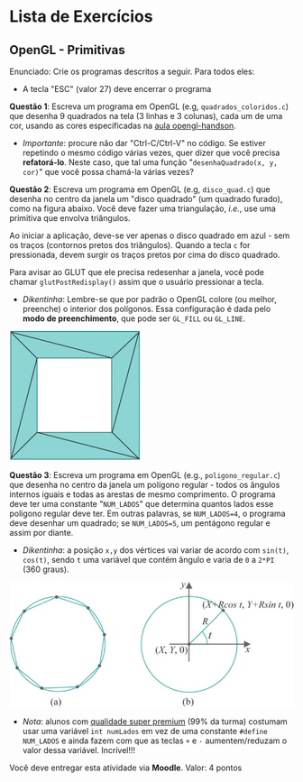 # Lista de Exercícios
## OpenGL - Primitivas

Enunciado: Crie os programas descritos a seguir. Para todos eles:
- A tecla "ESC" (valor 27) deve encerrar o programa

**Questão 1**: Escreva um programa em OpenGL (e.g, `quadrados_coloridos.c`)
que desenha 9 quadrados na tela (3 linhas e 3 colunas), cada um de uma cor,
usando as cores especificadas na [aula opengl-handson][opengl-handson].

- _Importante_: procure não dar "Ctrl-C/Ctrl-V" no código. Se estiver
  repetindo o mesmo código várias vezes, quer dizer que você precisa
  **refatorá-lo**. Neste caso, que tal uma função
  "`desenhaQuadrado(x, y, cor)`" que você possa chamá-la várias vezes?

**Questão 2**: Escreva um programa em OpenGL (e.g, `disco_quad.c`) que desenha
no centro da janela um "disco quadrado" (um quadrado furado), como na figura
abaixo. Você deve fazer uma triangulação, _i.e._, use uma primitiva que envolva
triângulos.

Ao iniciar a aplicação, deve-se ver apenas o disco quadrado em azul - sem os
traços (contornos pretos dos triângulos). Quando a tecla <key>`c`</key> for
pressionada, devem surgir os traços pretos por cima do disco quadrado.

Para avisar ao GLUT que ele precisa redesenhar a janela, você pode chamar `glutPostRedisplay()` assim que o usuário pressionar a tecla.

- _Dikentinha_: Lembre-se que por padrão o OpenGL colore (ou melhor, preenche)
  o interior dos polígonos. Essa configuração é dada pelo **modo
  de preenchimento**, que pode ser `GL_FILL` ou `GL_LINE`.

![](images/square-annulus.png)

**Questão 3**: Escreva um programa em OpenGL (e.g., `poligono_regular.c`) que
 desenha no centro da janela um polígono regular - todos os ângulos internos
iguais e todas as arestas de mesmo comprimento. O programa deve ter uma
constante "`NUM_LADOS`" que determina  quantos lados esse polígono regular deve
ter. Em outras palavras, se `NUM_LADOS=4`, o programa deve desenhar um quadrado;
se `NUM_LADOS=5`, um pentágono regular e assim por diante.

- _Dikentinha_: a posição `x,y` dos vértices vai variar de acordo com
  `sin(t)`, `cos(t)`, sendo `t` uma variável que contém ângulo e varia de
  `0` a `2*PI` (360 graus).

![](./images/circle-aprox2.png)

- _Nota_: alunos com [qualidade super premium][super-premium] (99% da turma)
costumam usar uma variável `int numLados` em vez de uma constante
`#define NUM_LADOS` e ainda fazem com que as teclas `+` e `-`
aumentem/reduzam o valor dessa variável. Incrível!!!

[super-premium]: https://www.youtube.com/watch?v=4CooiNDnPHI
[opengl-handson]: https://fegemo.github.io/cefet-cg/classes/opengl-handson/

Você deve entregar esta atividade via **Moodle**.
Valor: 4 pontos
